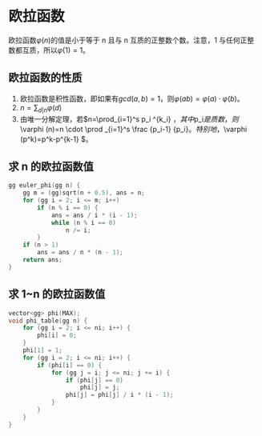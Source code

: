 # 欧拉函数

欧拉函数$\varphi (n)$的值是小于等于 n 且与 n 互质的正整数个数。注意，1 与任何正整数都互质，所以$\varphi (1)=1$。

## 欧拉函数的性质

1. 欧拉函数是积性函数，即如果有$gcd(a,b)=1$，则$\varphi (ab)=\varphi (a)\cdot \varphi (b)$。
2. $n=\sum_{d|n} \varphi (d)$
3. 由唯一分解定理，若$n=\prod_{i=1}^s p_i ^{k_i} $，其中$p_i$是质数，则$\varphi (n)=n \cdot \prod _{i=1}^s \frac {p_i-1} {p_i}$。特别地，$\varphi (p^k)=p^k-p^{k-1} $。

## 求 n 的欧拉函数值

```cpp
gg euler_phi(gg n) {
    gg m = (gg)sqrt(n + 0.5), ans = n;
    for (gg i = 2; i <= m; i++)
        if (n % i == 0) {
            ans = ans / i * (i - 1);
            while (n % i == 0)
                n /= i;
        }
    if (n > 1)
        ans = ans / n * (n - 1);
    return ans;
}
```

## 求 1~n 的欧拉函数值


```cpp
vector<gg> phi(MAX);
void phi_table(gg n) {
    for (gg i = 2; i <= ni; i++) {
        phi[i] = 0;
    }
    phi[1] = 1;
    for (gg i = 2; i <= ni; i++) {
        if (phi[i] == 0) {
            for (gg j = i; j <= ni; j += i) {
                if (phi[j] == 0)
                    phi[j] = j;
                phi[j] = phi[j] / i * (i - 1);
            }
        }
    }
}
```
